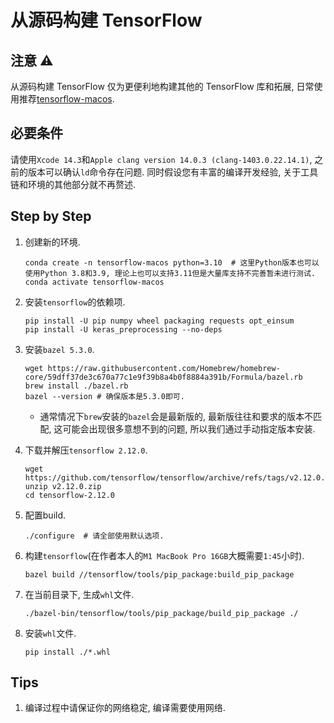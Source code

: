 # 从源码构建 TensorFlow

## 注意 ⚠️

从源码构建 TensorFlow 仅为更便利地构建其他的 TensorFlow 库和拓展, 日常使用推荐[tensorflow-macos](https://pypi.org/project/tensorflow-macos/).

## 必要条件

请使用`Xcode 14.3`和`Apple clang version 14.0.3 (clang-1403.0.22.14.1)`, 之前的版本可以确认`ld`命令存在问题. 同时假设您有丰富的编译开发经验, 关于工具链和环境的其他部分就不再赘述.

## Step by Step

1. 创建新的环境.

    ```shell
    conda create -n tensorflow-macos python=3.10  # 这里Python版本也可以使用Python 3.8和3.9, 理论上也可以支持3.11但是大量库支持不完善暂未进行测试.
    conda activate tensorflow-macos
    ```

2. 安装`tensorflow`的依赖项.

    ```shell
    pip install -U pip numpy wheel packaging requests opt_einsum
    pip install -U keras_preprocessing --no-deps
    ```

3. 安装`bazel 5.3.0`.

    ```shell
    wget https://raw.githubusercontent.com/Homebrew/homebrew-core/59dff37de3c670a77c1e9f39b8a4b0f8884a391b/Formula/bazel.rb
    brew install ./bazel.rb
    bazel --version # 确保版本是5.3.0即可.
    ```
    
    * 通常情况下`brew`安装的`bazel`会是最新版的, 最新版往往和要求的版本不匹配, 这可能会出现很多意想不到的问题, 所以我们通过手动指定版本安装.

4. 下载并解压`tensorflow 2.12.0`.

    ```shell
    wget https://github.com/tensorflow/tensorflow/archive/refs/tags/v2.12.0.zip
    unzip v2.12.0.zip
    cd tensorflow-2.12.0
    ```

5. 配置build.

    ```shell
    ./configure  # 请全部使用默认选项.
    ```

6. 构建`tensorflow`(在作者本人的`M1 MacBook Pro 16GB`大概需要`1:45`小时).

    ```shell
    bazel build //tensorflow/tools/pip_package:build_pip_package           
    ```

7. 在当前目录下, 生成`whl`文件.

    ```shell
    ./bazel-bin/tensorflow/tools/pip_package/build_pip_package ./
    ```

8. 安装`whl`文件.

    ```shell
    pip install ./*.whl
    ```

## Tips

1. 编译过程中请保证你的网络稳定, 编译需要使用网络.
